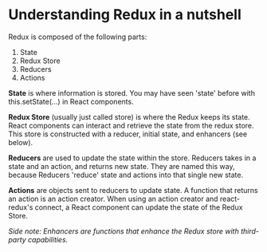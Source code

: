 # Understanding Redux in a nutshell

Redux is composed of the following parts:

1. State
2. Redux Store
3. Reducers
4. Actions

**State** is where information is stored. You may have seen 'state' before with this.setState(...) in React components.

**Redux Store** (usually just called store) is where the Redux keeps its state. React components can interact and retrieve the state from the redux store. This store is constructed with a reducer, initial state, and enhancers (see below).

**Reducers** are used to update the state within the store. Reducers takes in a state and an action, and returns new state. They are named this way, because Reducers 'reduce' state and actions into that single new state.

**Actions** are objects sent to reducers to update state. A function that returns an action is an action creator. When using an action creator and react-redux's connect, a React component can update the state of the Redux Store.

*Side note: Enhancers are functions that enhance the Redux store with third-party capabilities.*